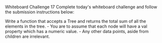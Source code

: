 Whiteboard Challenge 17
Complete today's whiteboard challenge and follow the submission instructions below:

Write a function that accepts a Tree and returns the total sum of all the elements in the tree. - You are to assume that each node will have a val property which has a numeric value. - Any other data points, aside from children are irrelevant.